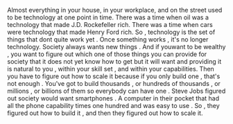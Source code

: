 Almost everything in your house, in your workplace, and on the street used to be technology at one point in time. There was a time when oil was a technology that made J.D. Rockefeller rich. There was a time when cars were technology that made Henry Ford rich.
So , technology is the set of things that dont quite work yet  . Once something works , it's no longer technology. Society always wants new things . And if youwant to be wealthy , you want to figure out which one of those things you can provide for society that it does not yet know how to get but it will want and providing it is natural to you , within your skill set , and within your capabilities.
Then you have to figure out how to scale it because if you only build one , that's not enough . You've got to build thousands , or hundreds of thousands , or millions , or billions of them so everybody can have one . Steve Jobs  figured out society would want smartphones . A computer in their pocket that had all the phone capability times one hundred and was easy to use . So , they figured out how to build it , and then they figured out how to scale it.
